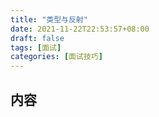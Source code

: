 ```yaml
---
title: "类型与反射"
date: 2021-11-22T22:53:57+08:00
draft: false
tags: [面试]
categories: [面试技巧]
---
```

## 内容
